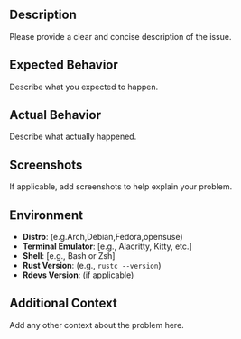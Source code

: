 ## Description

Please provide a clear and concise description of the issue.

## Expected Behavior

Describe what you expected to happen.

## Actual Behavior

Describe what actually happened.

## Screenshots

If applicable, add screenshots to help explain your problem.

## Environment

- **Distro**: (e.g.Arch,Debian,Fedora,opensuse)
- **Terminal Emulator**: [e.g., Alacritty, Kitty, etc.]
- **Shell**: [e.g., Bash or Zsh]
- **Rust Version**: (e.g., `rustc --version`)
- **Rdevs Version**: (if applicable)

## Additional Context

Add any other context about the problem here.

